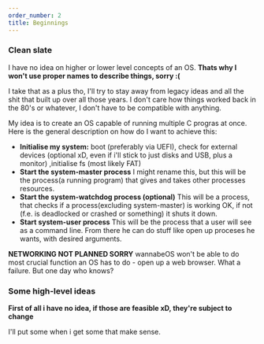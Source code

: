 ```yaml
---
order_number: 2
title: Beginnings
---
```

### Clean slate
I have no idea on higher or lower level concepts of an OS. **Thats why I won't use proper names to describe things, sorry :(** 

I take that as a plus tho, I'll try to stay away from legacy ideas and all the shit that built up over all those years.
I don't care how things worked back in the 80's or whatever, I don't have to be compatible with anything. 

My idea is to create an OS capable of running multiple C progras at once. Here is the general description on how do I want to achieve this:
- **Initialise my system:** boot (preferably via UEFI), check for external devices (optional xD, even if i'll stick to just disks and USB, plus a monitor) ,initialise fs (most likely FAT)
- **Start the system-master process** I might rename this, but this will be the process(a running program) that gives and takes other processes resources. 
- **Start the system-watchdog process (optional)** This will be a process, that checks if a process(excluding system-master) is working OK, if not (f.e. is deadlocked or crashed or something) it shuts it down.
- **Start system-user process** This will be the process that a user will see as a command line. From there he can do stuff like open up proceses he wants, with desired arguments.

**NETWORKING NOT PLANNED SORRY** wannabeOS won't be able to do most crucial function an OS has to do - open up a web browser. What a failure. But one day who knows?

### Some high-level ideas

**First of all i have no idea, if those are feasible xD, they're subject to change**

I'll put some when i get some that make sense.

